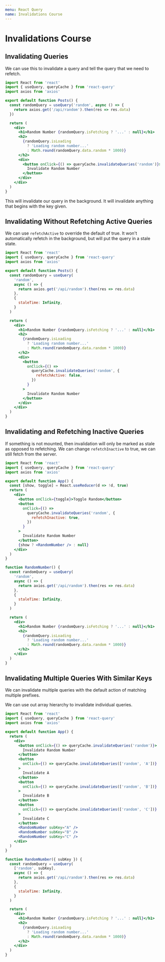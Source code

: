 ```yaml
---
menu: React Query
name: Invalidations Course
---
```


# Invalidations Course

## Invalidating Queries

We can use this to invalidate a query and tell the query that we need to refetch.

```jsx
import React from 'react'
import { useQuery, queryCache } from 'react-query'
import axios from 'axios'

export default function Posts() {
  const randomQuery = useQuery('random', async () => {
    return axios.get('/api/random').then(res => res.data)
  })

  return (
    <div>
      <h1>Random Number {randomQuery.isFetching ? '...' : null}</h1>
      <h2>
        {randomQuery.isLoading
          ? 'Loading random number...'
          : Math.round(randomQuery.data.random * 1000)}
      </h2>
      <div>
        <button onClick={() => queryCache.invalidateQueries('random')}>
          Invalidate Random Number
        </button>
      </div>
    </div>
  )
}
```

This will invalidate our query in the background. It will invalidate anything that begins with the key given.

## Invalidating Without Refetching Active Queries

We can use `refetchActive` to override the default of true. It won't automatically refetch in the background, but will put the query in a stale state.

```jsx
import React from 'react'
import { useQuery, queryCache } from 'react-query'
import axios from 'axios'

export default function Posts() {
  const randomQuery = useQuery(
    'random',
    async () => {
      return axios.get('/api/random').then(res => res.data)
    },
    {
      staleTime: Infinity,
    }
  )

  return (
    <div>
      <h1>Random Number {randomQuery.isFetching ? '...' : null}</h1>
      <h2>
        {randomQuery.isLoading
          ? 'Loading random number...'
          : Math.round(randomQuery.data.random * 1000)}
      </h2>
      <div>
        <button
          onClick={() =>
            queryCache.invalidateQueries('random', {
              refetchActive: false,
            })
          }
        >
          Invalidate Random Number
        </button>
      </div>
    </div>
  )
}
```

## Invalidating and Refetching Inactive Queries

If something is not mounted, then invalidation will only be marked as stale as opposed to refetching. We can change `refetchInactive` to true, we can still fetch from the server.

```jsx
import React from 'react'
import { useQuery, queryCache } from 'react-query'
import axios from 'axios'

export default function App() {
  const [show, toggle] = React.useReducer(d => !d, true)
  return (
    <div>
      <button onClick={toggle}>Toggle Random</button>
      <button
        onClick={() =>
          queryCache.invalidateQueries('random', {
            refetchInactive: true,
          })
        }
      >
        Invalidate Random Number
      </button>
      {show ? <RandomNumber /> : null}
    </div>
  )
}

function RandomNumber() {
  const randomQuery = useQuery(
    'random',
    async () => {
      return axios.get('/api/random').then(res => res.data)
    },
    {
      staleTime: Infinity,
    }
  )

  return (
    <div>
      <h1>Random Number {randomQuery.isFetching ? '...' : null}</h1>
      <h2>
        {randomQuery.isLoading
          ? 'Loading random number...'
          : Math.round(randomQuery.data.random * 1000)}
      </h2>
    </div>
  )
}
```

## Invalidating Multiple Queries With Similar Keys

We can invalidate multiple queries with the default action of matching multiple prefixes.

We can use out array hierarchy to invalidate individual queries.

```jsx
import React from 'react'
import { useQuery, queryCache } from 'react-query'
import axios from 'axios'

export default function App() {
  return (
    <div>
      <button onClick={() => queryCache.invalidateQueries('random')}>
        Invalidate Random Number
      </button>
      <button
        onClick={() => queryCache.invalidateQueries(['random', 'A'])}
      >
        Invalidate A
      </button>
      <button
        onClick={() => queryCache.invalidateQueries(['random', 'B'])}
      >
        Invalidate B
      </button>
      <button
        onClick={() => queryCache.invalidateQueries(['random', 'C'])}
      >
        Invalidate C
      </button>
      <RandomNumber subKey="A" />
      <RandomNumber subKey="B" />
      <RandomNumber subKey="C" />
    </div>
  )
}

function RandomNumber({ subKey }) {
  const randomQuery = useQuery(
    ['random', subKey],
    async () => {
      return axios.get('/api/random').then(res => res.data)
    },
    {
      staleTime: Infinity,
    }
  )

  return (
    <div>
      <h1>Random Number {randomQuery.isFetching ? '...' : null}</h1>
      <h2>
        {randomQuery.isLoading
          ? 'Loading random number...'
          : Math.round(randomQuery.data.random * 1000)}
      </h2>
    </div>
  )
}
```